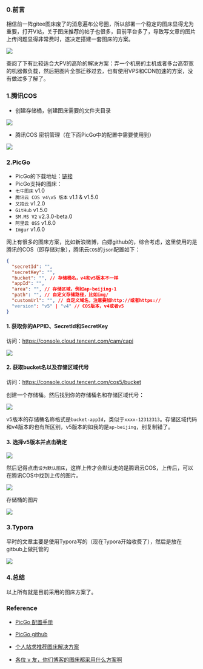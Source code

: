 



### 0.前言

相信前一阵gitee图床废了的消息遍布公号圈，所以部署一个稳定的图床显得尤为重要，打开V站，关于图床推荐的帖子也很多，目前平台多了，导致写文章的图片上传问题显得非常费时，遂决定搭建一套图床的方案。

![](https://wat1r-1311637112.cos.ap-shanghai.myqcloud.com/imgs/20220502103422.png)

查阅了下有比较适合大PV的高阶的解决方案：弄一个机房的主机或者多台高带宽的机器做负载，然后把图片全部迁移过去，也有使用VPS和CDN加速的方案，没有做过多了解了。

### 1.腾讯COS

- 创建存储桶，创建图床需要的文件夹目录

![](https://wat1r-1311637112.cos.ap-shanghai.myqcloud.com/imgs/20220502100240.png)

- 腾讯COS 密钥管理（在下面PicGo中的配置中需要使用到）

![](https://wat1r-1311637112.cos.ap-shanghai.myqcloud.com/imgs/20220502100206.png)



### 2.PicGo

- PicGo的下载地址：[链接](https://github.com/Molunerfinn/PicGo/releases)
- PicGo支持的图床：
- `七牛图床` v1.0
- `腾讯云 COS v4\v5 版本` v1.1 & v1.5.0
- `又拍云` v1.2.0
- `GitHub` v1.5.0
- `SM.MS V2` v2.3.0-beta.0
- `阿里云 OSS` v1.6.0
- `Imgur` v1.6.0

网上有很多的图床方案，比如新浪微博，白嫖github的，综合考虑，这里使用的是腾讯的COS（即存储对象），腾讯云`COS`的`json`配置如下：

```json
{
  "secretId": "",
  "secretKey": "",
  "bucket": "", // 存储桶名，v4和v5版本不一样
  "appId": "",
  "area": "", // 存储区域，例如ap-beijing-1
  "path": "", // 自定义存储路径，比如img/
  "customUrl": "", // 自定义域名，注意要加http://或者https://
  "version": "v5" | "v4" // COS版本，v4或者v5
}
```

#### 1. 获取你的APPID、SecretId和SecretKey

访问：https://console.cloud.tencent.com/cam/capi

![](https://wat1r-1311637112.cos.ap-shanghai.myqcloud.com/imgs/20220502093846.png)

#### 2. 获取bucket名以及存储区域代号

访问：https://console.cloud.tencent.com/cos5/bucket

创建一个存储桶。然后找到你的存储桶名和存储区域代号：

![](https://wat1r-1311637112.cos.ap-shanghai.myqcloud.com/imgs/20220502093931.png)

v5版本的存储桶名称格式是`bucket-appId`，类似于`xxxx-12312313`。存储区域代码和v4版本的也有所区别，v5版本的如我的是`ap-beijing`，别复制错了。

#### 3. 选择v5版本并点击确定

![](https://wat1r-1311637112.cos.ap-shanghai.myqcloud.com/imgs/20220502095520.png)

然后记得点击`设为默认图床`，这样上传才会默认走的是腾讯云COS，上传后，可以在腾讯COS中找到上传的图片。

![](https://wat1r-1311637112.cos.ap-shanghai.myqcloud.com//imgs/leetcode/classify/picgo-2.0.gif)

存储桶的图片

![](https://wat1r-1311637112.cos.ap-shanghai.myqcloud.com/imgs/20220502095731.png)

### 3.Typora

平时的文章主要是使用Typora写的（现在Typora开始收费了），然后是放在gitbub上做托管的

![](https://wat1r-1311637112.cos.ap-shanghai.myqcloud.com/imgs/20220502103825.png)



### 4.总结

以上所有就是目前采用的图床方案了。







### Reference

- [PicGo 配置手册](https://picgo.github.io/PicGo-Doc/zh/guide/config.html)
- [PicGo github](https://github.com/Molunerfinn/PicGo/)
- [个人站求推荐图床解决方案](https://www.v2ex.com/t/440330)

- [各位 v 友，你们博客的图床都采用什么方案啊](https://v2ex.com/t/551634)

